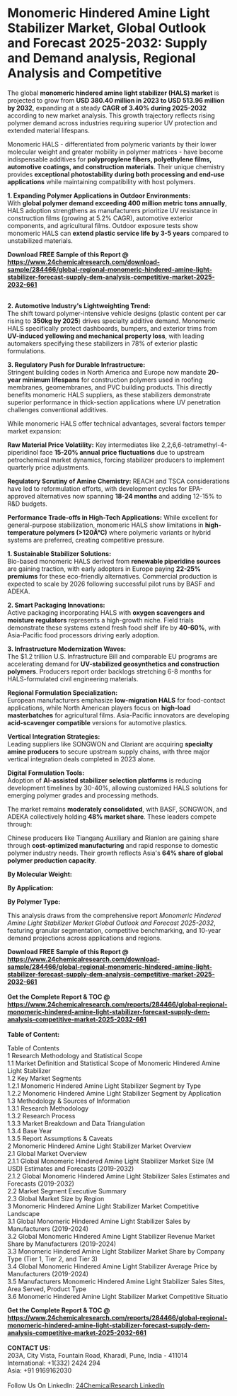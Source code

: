 <h1>Monomeric Hindered Amine Light Stabilizer Market, Global Outlook and Forecast 2025-2032: Supply and Demand analysis, Regional Analysis and Competitive</h1><p>The global <strong>monomeric hindered amine light stabilizer (HALS) market</strong> is projected to grow from <strong>USD 380.40 million in 2023 to USD 513.96 million by 2032</strong>, expanding at a steady <strong>CAGR of 3.40% during 2025-2032</strong> according to new market analysis. This growth trajectory reflects rising polymer demand across industries requiring superior UV protection and extended material lifespans.</p><p>Monomeric HALS - differentiated from polymeric variants by their lower molecular weight and greater mobility in polymer matrices - have become indispensable additives for <strong>polypropylene fibers, polyethylene films, automotive coatings, and construction materials</strong>. Their unique chemistry provides <strong>exceptional photostability during both processing and end-use applications</strong> while maintaining compatibility with host polymers.</p><p><strong>1. Expanding Polymer Applications in Outdoor Environments:</strong><br>
With <strong>global polymer demand exceeding 400 million metric tons annually</strong>, HALS adoption strengthens as manufacturers prioritize UV resistance in construction films (growing at 5.2% CAGR), automotive exterior components, and agricultural films. Outdoor exposure tests show monomeric HALS can <strong>extend plastic service life by 3-5 years</strong> compared to unstabilized materials.</p><div><b>Download FREE Sample of this Report @ 
            <a href="https://www.24chemicalresearch.com/download-sample/284466/global-regional-monomeric-hindered-amine-light-stabilizer-forecast-supply-dem-analysis-competitive-market-2025-2032-661">
            https://www.24chemicalresearch.com/download-sample/284466/global-regional-monomeric-hindered-amine-light-stabilizer-forecast-supply-dem-analysis-competitive-market-2025-2032-661</a></b></div><br><p><strong>2. Automotive Industry's Lightweighting Trend:</strong><br>
The shift toward polymer-intensive vehicle designs (plastic content per car rising to <strong>350kg by 2025</strong>) drives specialty additive demand. Monomeric HALS specifically protect dashboards, bumpers, and exterior trims from <strong>UV-induced yellowing and mechanical property loss</strong>, with leading automakers specifying these stabilizers in 78% of exterior plastic formulations.</p><p><strong>3. Regulatory Push for Durable Infrastructure:</strong><br>
Stringent building codes in North America and Europe now mandate <strong>20-year minimum lifespans</strong> for construction polymers used in roofing membranes, geomembranes, and PVC building products. This directly benefits monomeric HALS suppliers, as these stabilizers demonstrate superior performance in thick-section applications where UV penetration challenges conventional additives.</p><p>While monomeric HALS offer technical advantages, several factors temper market expansion:</p><p><strong>Raw Material Price Volatility:</strong> Key intermediates like 2,2,6,6-tetramethyl-4-piperidinol face <strong>15-20% annual price fluctuations</strong> due to upstream petrochemical market dynamics, forcing stabilizer producers to implement quarterly price adjustments.</p><p><strong>Regulatory Scrutiny of Amine Chemistry:</strong> REACH and TSCA considerations have led to reformulation efforts, with development cycles for EPA-approved alternatives now spanning <strong>18-24 months</strong> and adding 12-15% to R&amp;D budgets.</p><p><strong>Performance Trade-offs in High-Tech Applications:</strong> While excellent for general-purpose stabilization, monomeric HALS show limitations in <strong>high-temperature polymers (&gt;120Â°C)</strong> where polymeric variants or hybrid systems are preferred, creating competitive pressure.</p><p><strong>1. Sustainable Stabilizer Solutions:</strong><br>
Bio-based monomeric HALS derived from <strong>renewable piperidine sources</strong> are gaining traction, with early adopters in Europe paying <strong>22-25% premiums</strong> for these eco-friendly alternatives. Commercial production is expected to scale by 2026 following successful pilot runs by BASF and ADEKA.</p><p><strong>2. Smart Packaging Innovations:</strong><br>
Active packaging incorporating HALS with <strong>oxygen scavengers and moisture regulators</strong> represents a high-growth niche. Field trials demonstrate these systems extend fresh food shelf life by <strong>40-60%</strong>, with Asia-Pacific food processors driving early adoption.</p><p><strong>3. Infrastructure Modernization Waves:</strong><br>
The $1.2 trillion U.S. Infrastructure Bill and comparable EU programs are accelerating demand for <strong>UV-stabilized geosynthetics and construction polymers</strong>. Producers report order backlogs stretching 6-8 months for HALS-formulated civil engineering materials.</p><p><strong>Regional Formulation Specialization:</strong><br>
    European manufacturers emphasize <strong>low-migration HALS</strong> for food-contact applications, while North American players focus on <strong>high-load masterbatches</strong> for agricultural films. Asia-Pacific innovators are developing <strong>acid-scavenger compatible</strong> versions for automotive plastics.</p><p><strong>Vertical Integration Strategies:</strong><br>
    Leading suppliers like SONGWON and Clariant are acquiring <strong>specialty amine producers</strong> to secure upstream supply chains, with three major vertical integration deals completed in 2023 alone.</p><p><strong>Digital Formulation Tools:</strong><br>
    Adoption of <strong>AI-assisted stabilizer selection platforms</strong> is reducing development timelines by 30-40%, allowing customized HALS solutions for emerging polymer grades and processing methods.</p><p>The market remains <strong>moderately consolidated</strong>, with BASF, SONGWON, and ADEKA collectively holding <strong>48% market share</strong>. These leaders compete through:</p><p>Chinese producers like Tiangang Auxiliary and Rianlon are gaining share through <strong>cost-optimized manufacturing</strong> and rapid response to domestic polymer industry needs. Their growth reflects Asia's <strong>64% share of global polymer production capacity</strong>.</p><p><strong>By Molecular Weight:</strong></p><p><strong>By Application:</strong></p><p><strong>By Polymer Type:</strong></p><p>This analysis draws from the comprehensive report <em>Monomeric Hindered Amine Light Stabilizer Market Global Outlook and Forecast 2025-2032</em>, featuring granular segmentation, competitive benchmarking, and 10-year demand projections across applications and regions.</p><div><b>Download FREE Sample of this Report @ 
            <a href="https://www.24chemicalresearch.com/download-sample/284466/global-regional-monomeric-hindered-amine-light-stabilizer-forecast-supply-dem-analysis-competitive-market-2025-2032-661">
            https://www.24chemicalresearch.com/download-sample/284466/global-regional-monomeric-hindered-amine-light-stabilizer-forecast-supply-dem-analysis-competitive-market-2025-2032-661</a></b></div><br><div><b>Get the Complete Report & TOC @ 
            <a href="https://www.24chemicalresearch.com/reports/284466/global-regional-monomeric-hindered-amine-light-stabilizer-forecast-supply-dem-analysis-competitive-market-2025-2032-661">
            https://www.24chemicalresearch.com/reports/284466/global-regional-monomeric-hindered-amine-light-stabilizer-forecast-supply-dem-analysis-competitive-market-2025-2032-661</a></b></div><br>
            <b>Table of Content:</b><p>Table of Contents<br />
1 Research Methodology and Statistical Scope<br />
1.1 Market Definition and Statistical Scope of Monomeric Hindered Amine Light Stabilizer<br />
1.2 Key Market Segments<br />
1.2.1 Monomeric Hindered Amine Light Stabilizer Segment by Type<br />
1.2.2 Monomeric Hindered Amine Light Stabilizer Segment by Application<br />
1.3 Methodology & Sources of Information<br />
1.3.1 Research Methodology<br />
1.3.2 Research Process<br />
1.3.3 Market Breakdown and Data Triangulation<br />
1.3.4 Base Year<br />
1.3.5 Report Assumptions & Caveats<br />
2 Monomeric Hindered Amine Light Stabilizer Market Overview<br />
2.1 Global Market Overview<br />
2.1.1 Global Monomeric Hindered Amine Light Stabilizer Market Size (M USD) Estimates and Forecasts (2019-2032)<br />
2.1.2 Global Monomeric Hindered Amine Light Stabilizer Sales Estimates and Forecasts (2019-2032)<br />
2.2 Market Segment Executive Summary<br />
2.3 Global Market Size by Region<br />
3 Monomeric Hindered Amine Light Stabilizer Market Competitive Landscape<br />
3.1 Global Monomeric Hindered Amine Light Stabilizer Sales by Manufacturers (2019-2024)<br />
3.2 Global Monomeric Hindered Amine Light Stabilizer Revenue Market Share by Manufacturers (2019-2024)<br />
3.3 Monomeric Hindered Amine Light Stabilizer Market Share by Company Type (Tier 1, Tier 2, and Tier 3)<br />
3.4 Global Monomeric Hindered Amine Light Stabilizer Average Price by Manufacturers (2019-2024)<br />
3.5 Manufacturers Monomeric Hindered Amine Light Stabilizer Sales Sites, Area Served, Product Type<br />
3.6 Monomeric Hindered Amine Light Stabilizer Market Competitive Situatio</p><div><b>Get the Complete Report & TOC @ 
            <a href="https://www.24chemicalresearch.com/reports/284466/global-regional-monomeric-hindered-amine-light-stabilizer-forecast-supply-dem-analysis-competitive-market-2025-2032-661">
            https://www.24chemicalresearch.com/reports/284466/global-regional-monomeric-hindered-amine-light-stabilizer-forecast-supply-dem-analysis-competitive-market-2025-2032-661</a></b></div><br><b>CONTACT US:</b><br>
            203A, City Vista, Fountain Road, Kharadi, Pune, India - 411014<br>
            International: +1(332) 2424 294<br>
            Asia: +91 9169162030 <br><br>
            Follow Us On LinkedIn: <a href="https://www.linkedin.com/company/24chemicalresearch/">24ChemicalResearch LinkedIn</a>